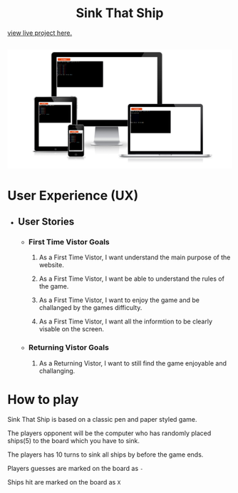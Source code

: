 <h1 align="center">Sink That Ship</h1>

[view live project here.](https://sink-that-ship.herokuapp.com/)

<h2 align="center"><img src="images/am-i-responsive.png"></h2>

# User Experience (UX)

- ## User Stories

    - ### First Time Vistor Goals

        1. As a First Time Vistor, I want understand the main purpose of the website.

        2. As a First Time Vistor, I want be able to understand the rules of the game.

        3. As a First Time Vistor, I want to enjoy the game and be challanged by the games difficulty.

        4. As a First Time Vistor, I want all the informtion to be clearly visable on the screen.
    
    - ### Returning Vistor Goals

        1. As a Returning Vistor, I want to still find the game enjoyable and challanging.

# How to play

Sink That Ship is based on a classic pen and paper styled game.

The players opponent will be the computer who has randomly placed ships(5) to the board which you have to sink.

The players has 10 turns to sink all ships by before the game ends.

Players guesses are marked on the board as ```-```

Ships hit are marked on the board as ```X```
